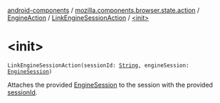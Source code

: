 [android-components](../../../index.md) / [mozilla.components.browser.state.action](../../index.md) / [EngineAction](../index.md) / [LinkEngineSessionAction](index.md) / [&lt;init&gt;](./-init-.md)

# &lt;init&gt;

`LinkEngineSessionAction(sessionId: `[`String`](https://kotlinlang.org/api/latest/jvm/stdlib/kotlin/-string/index.html)`, engineSession: `[`EngineSession`](../../../mozilla.components.concept.engine/-engine-session/index.md)`)`

Attaches the provided [EngineSession](../../../mozilla.components.concept.engine/-engine-session/index.md) to the session with the provided [sessionId](session-id.md).

